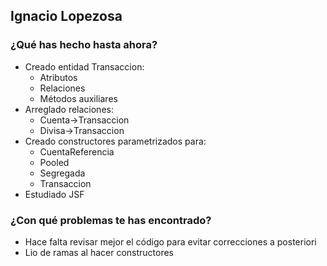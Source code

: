 ## Ignacio Lopezosa
### ¿Qué has hecho hasta ahora?
- Creado entidad Transaccion:
	- Atributos
	- Relaciones
	- Métodos auxiliares
- Arreglado relaciones:
	- Cuenta->Transaccion
	- Divisa->Transaccion
- Creado constructores parametrizados para:
	- CuentaReferencia
	- Pooled
	- Segregada
	- Transaccion
- Estudiado JSF
### ¿Con qué problemas te has encontrado?
- Hace falta revisar mejor el código para evitar correcciones a posteriori
- Lio de ramas al hacer constructores
<br><br>

